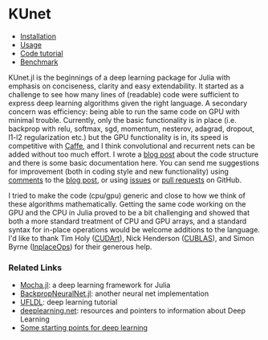 # KUnet

* [Installation](docs/install.md)
* [Usage](docs/usage.md)
* [Code tutorial](http://www.denizyuret.com/2015/02/beginning-deep-learning-with-500-lines.html)
* [Benchmark](docs/benchmark.md)

KUnet.jl is the beginnings of a deep learning package for Julia with emphasis on conciseness, clarity and easy extendability. It started as a challenge to see how many lines of (readable) code were sufficient to express deep learning algorithms given the right language.  A secondary concern was efficiency: being able to run the same code on GPU with minimal trouble.  Currently, only the basic functionality is in place (i.e. backprop with relu, softmax, sgd, momentum, nesterov, adagrad, dropout, l1-l2 regularization etc.) but the GPU functionality is in, its speed is competitive with [Caffe](http://caffe.berkeleyvision.org/), and I think convolutional and recurrent nets can be added without too much effort.  I wrote a [blog post](http://www.denizyuret.com/2015/02/beginning-deep-learning-with-500-lines.html) about the code structure and there is some basic documentation here.  You can send me suggestions for improvement (both in coding style and new functionality) using [comments](http://www.blogger.com/comment.g?blogID=8540876&postID=328231440874481473) to the [blog post](http://www.denizyuret.com/2015/02/beginning-deep-learning-with-500-lines.html), or using [issues](https://github.com/denizyuret/KUnet.jl/issues) or [pull requests](https://help.github.com/articles/fork-a-repo/) on GitHub.

I tried to make the code (cpu/gpu) generic and close to how we think of these algorithms mathematically.  Getting the same code working on the GPU and the CPU in Julia proved to be a bit challenging and showed that both a more standard treatment of CPU and GPU arrays, and a standard syntax for in-place operations would be welcome additions to the language.  I'd like to thank Tim Holy ([CUDArt](https://github.com/JuliaGPU/CUDArt.jl)), Nick Henderson ([CUBLAS](https://github.com/JuliaGPU/CUBLAS.jl)), and Simon Byrne ([InplaceOps](https://github.com/simonbyrne/InplaceOps.jl)) for their generous help.

### Related Links
* [Mocha.jl](https://github.com/pluskid/Mocha.jl): a deep learning framework for Julia
* [BackpropNeuralNet.jl](https://github.com/compressed/BackpropNeuralNet.jl): another neural net implementation
* [UFLDL](http://ufldl.stanford.edu/tutorial/): deep learning tutorial
* [deeplearning.net](http://deeplearning.net/): resources and pointers to information about Deep Learning
* [Some starting points for deep learning](http://www.denizyuret.com/2014/11/some-starting-points-for-deep-learning.html)

